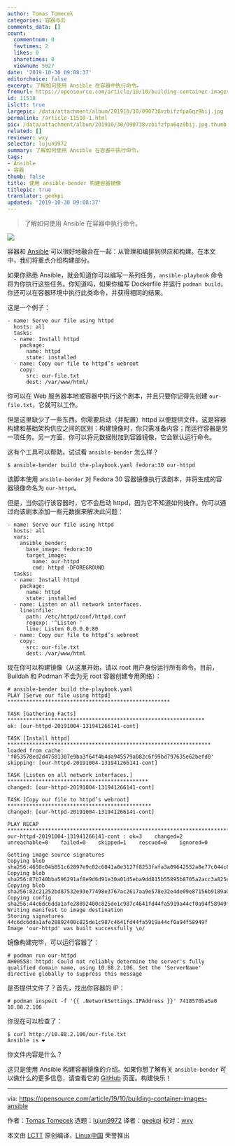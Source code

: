 ```yaml
---
author: Tomas Tomecek
categories: 容器与云
comments_data: []
count:
  commentnum: 0
  favtimes: 2
  likes: 0
  sharetimes: 0
  viewnum: 5027
date: '2019-10-30 09:08:37'
editorchoice: false
excerpt: 了解如何使用 Ansible 在容器中执行命令。 
fromurl: https://opensource.com/article/19/10/building-container-images-ansible
id: 11518
islctt: true
largepic: /data/attachment/album/201910/30/090738vzbifzfpa6qz9bij.jpg
permalink: /article-11518-1.html
pic: /data/attachment/album/201910/30/090738vzbifzfpa6qz9bij.jpg.thumb.jpg
related: []
reviewer: wxy
selector: lujun9972
summary: 了解如何使用 Ansible 在容器中执行命令。 
tags:
- Ansible
- 容器
thumb: false
title: 使用 ansible-bender 构建容器镜像
titlepic: true
translator: geekpi
updated: '2019-10-30 09:08:37'
---
```



> 
> 了解如何使用 Ansible 在容器中执行命令。 
> 
> 
> 


![](/data/attachment/album/201910/30/090738vzbifzfpa6qz9bij.jpg)


容器和 [Ansible](https://www.ansible.com/) 可以很好地融合在一起：从管理和编排到供应和构建。在本文中，我们将重点介绍构建部分。


如果你熟悉 Ansible，就会知道你可以编写一系列任务，`ansible-playbook` 命令将为你执行这些任务。你知道吗，如果你编写 Dockerfile 并运行 `podman build`，你还可以在容器环境中执行此类命令，并获得相同​​的结果。


这是一个例子：



```
- name: Serve our file using httpd
  hosts: all
  tasks:
  - name: Install httpd
    package:
      name: httpd
      state: installed
  - name: Copy our file to httpd’s webroot
    copy:
      src: our-file.txt
      dest: /var/www/html/
```

你可以在 Web 服务器本地或容器中执行这个剧本，并且只要你记得先创建 `our-file.txt`，它就可以工作。


但是这里缺少了一些东西。你需要启动（并配置）httpd 以便提供文件。这是容器构建和基础架构供应之间的区别：构建镜像时，你只需准备内容；而运行容器是另一项任务。另一方面，你可以将元数据附加到容器镜像，它会默认运行命令。


这有个工具可以帮助。试试看 `ansible-bender` 怎么样？



```
$ ansible-bender build the-playbook.yaml fedora:30 our-httpd
```

该脚本使用 `ansible-bender` 对 Fedora 30 容器镜像执行该剧本，并将生成的容器镜像命名为 `our-httpd`。


但是，当你运行该容器时，它不会启动 httpd，因为它不知道如何操作。你可以通过向该剧本添加一些元数据来解决此问题：



```
- name: Serve our file using httpd
  hosts: all
  vars:
    ansible_bender:
      base_image: fedora:30
      target_image:
        name: our-httpd
        cmd: httpd -DFOREGROUND
  tasks:
  - name: Install httpd
    package:
      name: httpd
      state: installed
  - name: Listen on all network interfaces.
    lineinfile:    
      path: /etc/httpd/conf/httpd.conf  
      regexp: '^Listen '
      line: Listen 0.0.0.0:80  
  - name: Copy our file to httpd’s webroot
    copy:
      src: our-file.txt
      dest: /var/www/html
```

现在你可以构建镜像（从这里开始，请以 root 用户身份运行所有命令。目前，Buildah 和 Podman 不会为无 root 容器创建专用网络）：



```
# ansible-bender build the-playbook.yaml
PLAY [Serve our file using httpd] ****************************************************
                                                                                                                                                                             
TASK [Gathering Facts] ***************************************************************    
ok: [our-httpd-20191004-131941266141-cont]

TASK [Install httpd] *****************************************************************
loaded from cache: 'f053578ed2d47581307e9ba3f64f4b4da945579a082c6f99bd797635e62befd0'
skipping: [our-httpd-20191004-131941266141-cont]

TASK [Listen on all network interfaces.] *********************************************
changed: [our-httpd-20191004-131941266141-cont]

TASK [Copy our file to httpd’s webroot] **********************************************
changed: [our-httpd-20191004-131941266141-cont]

PLAY RECAP ***************************************************************************
our-httpd-20191004-131941266141-cont : ok=3    changed=2    unreachable=0    failed=0    skipped=1    rescued=0    ignored=0

Getting image source signatures
Copying blob sha256:4650c04b851c62897e9c02c6041a0e3127f8253fafa3a09642552a8e77c044c8
Copying blob sha256:87b740bba596291af8e9d6d91e30a01d5eba9dd815b55895b8705a2acc3a825e
Copying blob sha256:82c21252bd87532e93e77498e3767ac2617aa9e578e32e4de09e87156b9189a0
Copying config sha256:44c6dc6dda1afe28892400c825de1c987c4641fd44fa5919a44cf0a94f58949f
Writing manifest to image destination
Storing signatures
44c6dc6dda1afe28892400c825de1c987c4641fd44fa5919a44cf0a94f58949f
Image 'our-httpd' was built successfully \o/
```

镜像构建完毕，可以运行容器了：



```
# podman run our-httpd
AH00558: httpd: Could not reliably determine the server's fully qualified domain name, using 10.88.2.106. Set the 'ServerName' directive globally to suppress this message
```

是否提供文件了？首先，找出你容器的 IP：



```
# podman inspect -f '{{ .NetworkSettings.IPAddress }}' 7418570ba5a0
10.88.2.106
```

你现在可以检查了：



```
$ curl http://10.88.2.106/our-file.txt
Ansible is ❤
```

你文件内容是什么？


这只是使用 Ansible 构建容器镜像的介绍。如果你想了解有关 `ansible-bender` 可以做什么的更多信息，请查看它的 [GitHub](https://github.com/ansible-community/ansible-bender) 页面。构建快乐！




---


via: <https://opensource.com/article/19/10/building-container-images-ansible>


作者：[Tomas Tomecek](https://opensource.com/users/tomastomecek) 选题：[lujun9972](https://github.com/lujun9972) 译者：[geekpi](https://github.com/geekpi) 校对：[wxy](https://github.com/wxy)


本文由 [LCTT](https://github.com/LCTT/TranslateProject) 原创编译，[Linux中国](https://linux.cn/) 荣誉推出